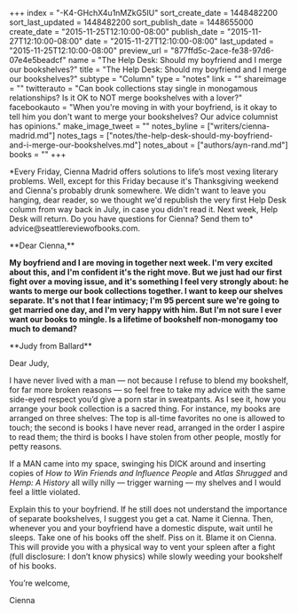 +++
index = "-K4-GHchX4u1nMZkG5IU"
sort_create_date = 1448482200
sort_last_updated = 1448482200
sort_publish_date = 1448655000
create_date = "2015-11-25T12:10:00-08:00"
publish_date = "2015-11-27T12:10:00-08:00"
date = "2015-11-27T12:10:00-08:00"
last_updated = "2015-11-25T12:10:00-08:00"
preview_url = "877ffd5c-2ace-fe38-97d6-07e4e5beadcf"
name = "The Help Desk: Should my boyfriend and I merge our bookshelves?"
title = "The Help Desk: Should my boyfriend and I merge our bookshelves?"
subtype = "Column"
type = "notes"
link = ""
shareimage = ""
twitterauto = "Can book collections stay single in monogamous relationships? Is it OK to NOT merge bookshelves with a lover?"
facebookauto = "When you're moving in with your boyfriend, is it okay to tell him you don't want to merge your bookshelves? Our advice columnist has opinions."
make_image_tweet = ""
notes_byline = ["writers/cienna-madrid.md"]
notes_tags = ["notes/the-help-desk-should-my-boyfriend-and-i-merge-our-bookshelves.md"]
notes_about = ["authors/ayn-rand.md"]
books = ""
+++
<p class="intro">*Every Friday, Cienna Madrid offers solutions to life’s most vexing literary problems. Well, except for this Friday because it's Thanksgiving weekend and Cienna's probably drunk somewhere. We didn't want to leave you hanging, dear reader, so we thought we'd republish the very first Help Desk column from way back in July, in case you didn't read it. Next week, Help Desk will return. Do you have questions for Cienna? Send them to* advice@seattlereviewofbooks.com.</p>

<p class="noindent">**Dear Cienna,**</p>

**My boyfriend and I are moving in together next week. I'm very excited about this, and I'm confident it's the right move. But we just had our first fight over a moving issue, and it's something I feel very strongly about: he wants to merge our book collections together. I want to keep our shelves separate. It's not that I fear intimacy; I'm 95 percent sure we're going to get married one day, and I'm very happy with him. But I'm not sure I ever want our books to mingle. Is a lifetime of bookshelf non-monogamy too much to demand?**

<p class="noindent">**Judy from Ballard**</p>

<p class="noindent">Dear Judy,</p>

I have never lived with a man — not because I refuse to blend my bookshelf, for far more broken reasons — so feel free to take my advice with the same side-eyed respect you’d give a porn star in sweatpants. As I see it, how you arrange your book collection is a sacred thing. For instance, my books are arranged on three shelves: The top is all-time favorites no one is allowed to touch; the second is books I have never read, arranged in the order I aspire to read them; the third is books I have stolen from other people, mostly for petty reasons.

If a MAN came into my space, swinging his DICK around and inserting copies of *How to Win Friends and Influence People* and *Atlas Shrugged* and *Hemp: A History* all willy nilly — trigger warning — my shelves and I would feel a little violated.

Explain this to your boyfriend. If he still does not understand the importance of separate bookshelves, I suggest you get a cat. Name it Cienna. Then, whenever you and your boyfriend have a domestic dispute, wait until he sleeps. Take one of his books off the shelf. Piss on it. Blame it on Cienna. This will provide you with a physical way to vent your spleen after a fight (full disclosure: I don’t know physics) while slowly weeding your bookshelf of his books.

<p class="noindent">You’re welcome,</p>
<p class="noindent">Cienna</p> 